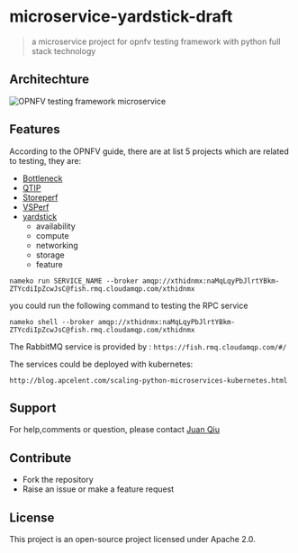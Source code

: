 # microservice-yardstick-draft
> a microservice project for opnfv testing framework with python full stack technology

## Architechture

![OPNFV testing framework microservice](https://www.draw.io/?lightbox=1&highlight=0000ff&edit=_blank&layers=1&nav=1&title=Untitled%20Diagram.xml#Uhttps%3A%2F%2Fraw.githubusercontent.com%2Fchunchill%2FdrawDiagrams%2Fmaster%2Fdiagrams%2FUntitled%2520Diagram.xml)

## Features

According to the OPNFV guide, there are at list 5 projects which are related to testing, they are:

- [Bottleneck](https://wiki.opnfv.org/display/bottlenecks)
- [QTIP](https://wiki.opnfv.org/display/qtip)
- [Storeperf](https://wiki.opnfv.org/display/storperf)
- [VSPerf](https://wiki.opnfv.org/display/vsperf)
- [yardstick](https://wiki.opnfv.org/display/yardstick)
    - availability
    - compute
    - networking
    - storage
    - feature


`nameko run SERVICE_NAME --broker amqp://xthidnmx:naMqLqyPbJlrtYBkm-ZTYcdiIpZcwJsC@fish.rmq.cloudamqp.com/xthidnmx`

you could run the following command to testing the RPC service

`nameko shell --broker amqp://xthidnmx:naMqLqyPbJlrtYBkm-ZTYcdiIpZcwJsC@fish.rmq.cloudamqp.com/xthidnmx`

The RabbitMQ service is provided by : `https://fish.rmq.cloudamqp.com/#/`

The services could be deployed with kubernetes:

`http://blog.apcelent.com/scaling-python-microservices-kubernetes.html`


## Support

For help,comments or question, please contact [Juan Qiu](mailto:juan_qiu@tongji.edu.cn)

## Contribute

- Fork the repository
- Raise an issue or make a feature request

## License

This project is an open-source project licensed under Apache 2.0.
